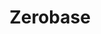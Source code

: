 ---
title: "Zerobase"
layout: zerobase
permalink: /tags/#zerobases/
author_profile: true
sidebar_main: true
---
